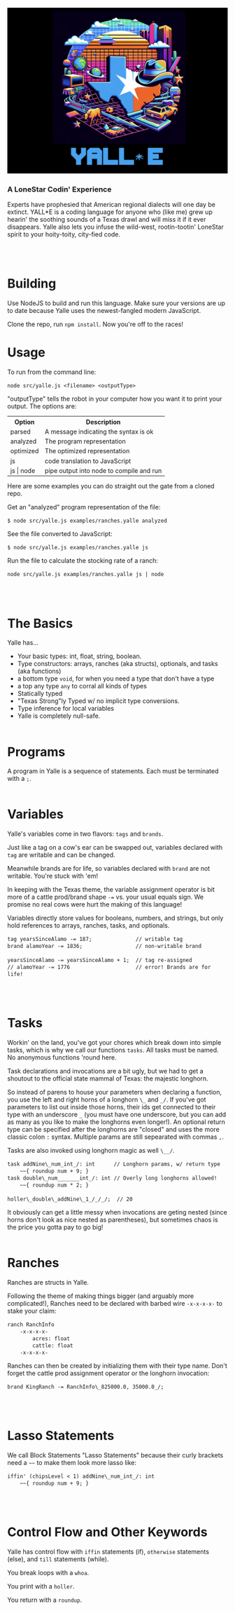 ![](docs/logo.png)

### A LoneStar Codin' Experience

Experts have prophesied that American regional dialects will one day be extinct. YALL\*E is a coding language for anyone who (like me) grew up hearin' the soothing sounds of a Texas drawl and will miss it if it ever disappears. Yalle also lets you infuse the wild-west, rootin-tootin' LoneStar spirit to your hoity-toity, city-fied code.

<br>

<br>

# Building

Use NodeJS to build and run this language. Make sure your versions are up to date because Yalle uses the newest-fangled modern JavaScript.

Clone the repo, run `npm install`. Now you're off to the races!

# Usage

To run from the command line:

```
node src/yalle.js <filename> <outputType>
```

"outputType" tells the robot in your computer how you want it to print your output. The options are:

<table>
<tr><th>Option</th><th>Description</th></tr>
<tr><td>parsed</td><td>A message indicating the syntax is ok</td></tr>
<tr><td>analyzed</td><td>The program representation</td></tr>
<tr><td>optimized</td><td>The optimized representation</td></tr>
<tr><td>js</td><td>code translation to JavaScript</td></tr>
<tr><td>js |  node </td><td>pipe output into node to compile and run</td></tr>
</table>

Here are some examples you can do straight out the gate from a cloned repo.

Get an "analyzed" program representation of the file:

```
$ node src/yalle.js examples/ranches.yalle analyzed
```

See the file converted to JavaScript:

```
$ node src/yalle.js examples/ranches.yalle js
```

Run the file to calculate the stocking rate of a ranch:

```
node src/yalle.js examples/ranches.yalle js | node
```

<br>
<br>

# The Basics

Yalle has...

- Your basic types: int, float, string, boolean.
- Type constructors: arrays, ranches (aka structs), optionals, and tasks (aka functions)
- a bottom type `void`, for when you need a type that don't have a type
- a top any type `any` to corral all kinds of types
- Statically typed
- "Texas Strong"ly Typed w/ no implicit type conversions.
- Type inference for local variables
- Yalle is completely null-safe.
  <br>
  <br>

# Programs

A program in Yalle is a sequence of statements. Each must be terminated with a `;`.
<br>
<br>

# Variables

Yalle's variables come in two flavors: `tags` and `brands`.

Just like a tag on a cow's ear can be swapped out, variables declared with `tag` are writable and can be changed.

Meanwhile brands are for life, so variables declared with `brand` are not writable. You're stuck with 'em!

In keeping with the Texas theme, the variable assignment operator is bit more of a cattle prod/brand shape `-=` vs. your usual equals sign. We promise no real cows were hurt the making of this language!

Variables directly store values for booleans, numbers, and strings, but only hold references to arrays, ranches, tasks, and optionals.

```
tag yearsSinceAlamo -= 187;              // writable tag
brand alamoYear -= 1836;                 // non-writable brand

yearsSinceAlamo -= yearsSinceAlamo + 1;  // tag re-assigned
// alamoYear -= 1776                     // error! Brands are for life!
```

<br>
<br>

# Tasks

Workin' on the land, you've got your chores which break down into simple tasks, which is why we call our functions `tasks`. All tasks must be named. No anonymous functions 'round here.

Task declarations and invocations are a bit ugly, but we had to get a shoutout to the official state mammal of Texas: the majestic longhorn.

So instead of parens to house your parameters when declaring a function, you use the left and right horns of a longhorn `\_` and `_/`. If you've got parameters to list out inside those horns, their ids get connected to their type with an underscore `_` (you must have one underscore, but you can add as many as you like to make the longhorns even longer!). An optional return type can be specified after the longhorns are "closed" and uses the more classic colon `:` syntax. Multiple params are still sepearated with commas `,`.

Tasks are also invoked using longhorn magic as well `\__/`.

```
task addNine\_num_int_/: int      // Longhorn params, w/ return type
    ~~{ roundup num + 9; }
task double\_num_______int_/: int // Overly long longhorns allowed!
    ~~{ roundup num * 2; }

holler\_double\_addNine\_1_/_/_/;  // 20
```

It obviously can get a little messy when invocations are geting nested (since horns don't look as nice nested as parentheses), but sometimes chaos is the price you gotta pay to go big!
<br>
<br>

# Ranches

Ranches are structs in Yalle.

Following the theme of making things bigger (and arguably more complicated!), Ranches need to be declared with barbed wire `-x-x-x-x-` to stake your claim:

```
ranch RanchInfo
    -x-x-x-x-
        acres: float
        cattle: float
    -x-x-x-x-
```

Ranches can then be created by initializing them with their type name. Don't forget the cattle prod assignment operator or the longhorn invocation:

```
brand KingRanch -= RanchInfo\_825000.0, 35000.0_/;
```

<br>
<br>

# Lasso Statements

We call Block Statements "Lasso Statements" because their curly brackets need a `~~` to make them look more lasso like:

```
iffin' (chipsLevel < 1) addNine\_num_int_/: int
    ~~{ roundup num + 9; }
```

<br>
<br>

# Control Flow and Other Keywords

Yalle has control flow with `iffin` statements (if), `otherwise` statements (else), and `till` statements (while).

You break loops with a `whoa`.

You print with a `holler`.

You return with a `roundup`.
